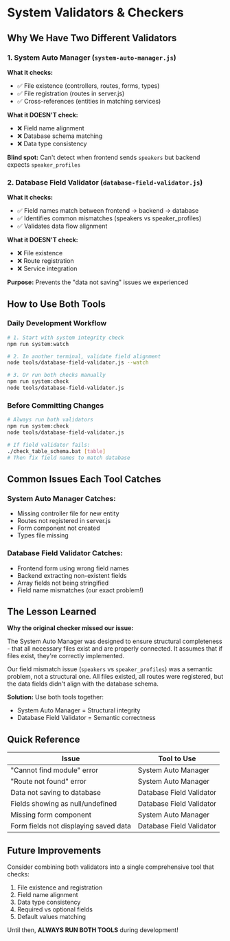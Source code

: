 # System Validators & Checkers

## Why We Have Two Different Validators

### 1. System Auto Manager (`system-auto-manager.js`)
**What it checks:**
- ✅ File existence (controllers, routes, forms, types)
- ✅ File registration (routes in server.js)
- ✅ Cross-references (entities in matching services)

**What it DOESN'T check:**
- ❌ Field name alignment
- ❌ Database schema matching
- ❌ Data type consistency

**Blind spot:** Can't detect when frontend sends `speakers` but backend expects `speaker_profiles`

### 2. Database Field Validator (`database-field-validator.js`)
**What it checks:**
- ✅ Field names match between frontend → backend → database
- ✅ Identifies common mismatches (speakers vs speaker_profiles)
- ✅ Validates data flow alignment

**What it DOESN'T check:**
- ❌ File existence
- ❌ Route registration
- ❌ Service integration

**Purpose:** Prevents the "data not saving" issues we experienced

## How to Use Both Tools

### Daily Development Workflow

```bash
# 1. Start with system integrity check
npm run system:watch

# 2. In another terminal, validate field alignment
node tools/database-field-validator.js --watch

# 3. Or run both checks manually
npm run system:check
node tools/database-field-validator.js
```

### Before Committing Changes

```bash
# Always run both validators
npm run system:check
node tools/database-field-validator.js

# If field validator fails:
./check_table_schema.bat [table]
# Then fix field names to match database
```

## Common Issues Each Tool Catches

### System Auto Manager Catches:
- Missing controller file for new entity
- Routes not registered in server.js
- Form component not created
- Types file missing

### Database Field Validator Catches:
- Frontend form using wrong field names
- Backend extracting non-existent fields
- Array fields not being stringified
- Field name mismatches (our exact problem!)

## The Lesson Learned

**Why the original checker missed our issue:**

The System Auto Manager was designed to ensure structural completeness - that all necessary files exist and are properly connected. It assumes that if files exist, they're correctly implemented.

Our field mismatch issue (`speakers` vs `speaker_profiles`) was a semantic problem, not a structural one. All files existed, all routes were registered, but the data fields didn't align with the database schema.

**Solution:** Use both tools together:
- System Auto Manager = Structural integrity
- Database Field Validator = Semantic correctness

## Quick Reference

| Issue | Tool to Use |
|-------|------------|
| "Cannot find module" error | System Auto Manager |
| "Route not found" error | System Auto Manager |
| Data not saving to database | Database Field Validator |
| Fields showing as null/undefined | Database Field Validator |
| Missing form component | System Auto Manager |
| Form fields not displaying saved data | Database Field Validator |

## Future Improvements

Consider combining both validators into a single comprehensive tool that checks:
1. File existence and registration
2. Field name alignment
3. Data type consistency
4. Required vs optional fields
5. Default values matching

Until then, **ALWAYS RUN BOTH TOOLS** during development!